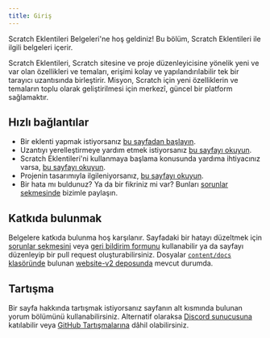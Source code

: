 ```yaml
---
title: Giriş
---
```


Scratch Eklentileri Belgeleri'ne hoş geldiniz! Bu bölüm, Scratch Eklentileri ile ilgili belgeleri içerir.

Scratch Eklentileri, Scratch sitesine ve proje düzenleyicisine yönelik yeni ve var olan özellikleri ve temaları, erişimi kolay ve yapılandırılabilir tek bir tarayıcı uzantısında birleştirir. Misyon, Scratch için yeni özelliklerin ve temaların toplu olarak geliştirilmesi için merkezî, güncel bir platform sağlamaktır.

## Hızlı bağlantılar

- Bir eklenti yapmak istiyorsanız [bu sayfadan başlayın](develop/getting-started/creating-an-addon).
- Uzantıyı yerelleştirmeye yardım etmek istiyorsanız [bu sayfayı okuyun](localization/joining-the-localization-team).
- Scratch Eklentileri'ni kullanmaya başlama konusunda yardıma ihtiyacınız varsa, [bu sayfayı okuyun](getting-started/quick-start).
- Projenin tasarımıyla ilgileniyorsanız, [bu sayfayı okuyun](reference/design).
- Bir hata mı buldunuz? Ya da bir fikriniz mi var? Bunları [sorunlar sekmesinde](https://github.com/ScratchAddons/ScratchAddons/issues) bizimle paylaşın.

## Katkıda bulunmak

Belgelere katkıda bulunma hoş karşılanır. Sayfadaki bir hatayı düzeltmek için [sorunlar sekmesini](https://github.com/ScratchAddons/ScratchAddons/issues) veya [geri bildirim formunu](../feedback) kullanabilir ya da sayfayı düzenleyip bir pull request oluşturabilirsiniz. Dosyalar [`content/docs` klasöründe](https://github.com/ScratchAddons/website-v2/tree/master/content/docs) bulunan [website-v2 deposunda](https://github.com/ScratchAddons/website-v2) mevcut durumda.

## Tartışma

Bir sayfa hakkında tartışmak istiyorsanız sayfanın alt kısmında bulunan yorum bölümünü kullanabilirsiniz. Alternatif olaraksa [Discord sunucusuna](https://discord.gg/R5NBqwMjNc) katılabilir veya [GitHub Tartışmalarına](https://github.com/ScratchAddons/ScratchAddons/discussions) dâhil olabilirsiniz.